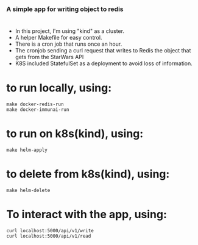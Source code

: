 ### A simple app for writing object to redis
#
- In this project, I'm using "kind" as a cluster.
- A helper Makefile for easy control.
- There is a cron job that runs once an hour.
- The cronjob sending a curl request that writes to Redis the object that gets from the StarWars API
- K8S included StatefulSet as a deployment to avoid loss of information.
# to run locally, using:
```
make docker-redis-run
make docker-immunai-run
```
# to run on k8s(kind), using:
```
make helm-apply
```
# to delete from k8s(kind), using:
```
make helm-delete
```
# To interact with the app, using:
```
curl localhost:5000/api/v1/write
curl localhost:5000/api/v1/read
```